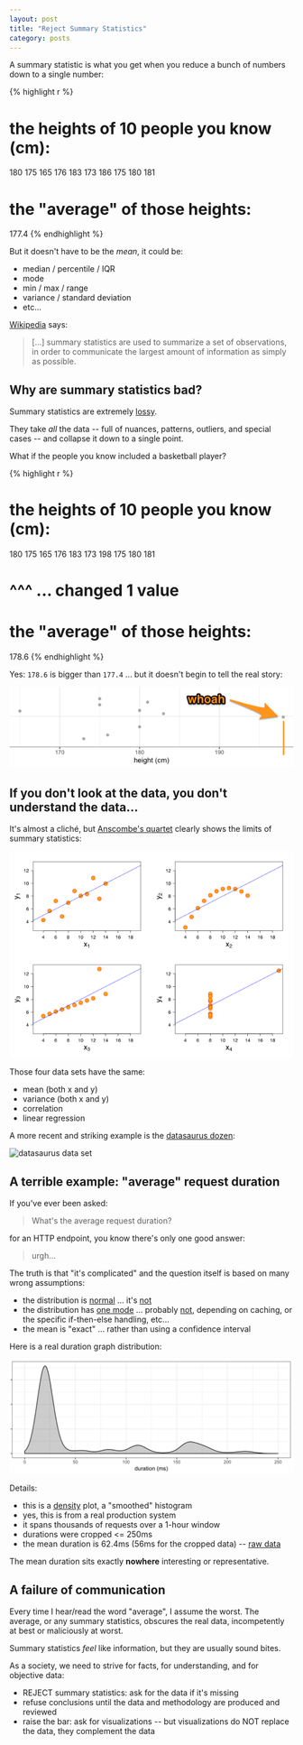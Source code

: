 ```yaml
---
layout: post
title: "Reject Summary Statistics"
category: posts
---
```


A summary statistic is what you get when you reduce a bunch of numbers down to a single number:

{% highlight r %}
# the heights of 10 people you know (cm):
180 175 165 176 183 173 186 175 180 181

# the "average" of those heights:
177.4
{% endhighlight %}

But it doesn't have to be the *mean*, it could be:

* median / percentile / IQR
* mode
* min / max / range
* variance / standard deviation
* etc...

[Wikipedia](https://en.wikipedia.org/wiki/Summary_statistics) says:

> [...] summary statistics are used to summarize a set of observations, in order to communicate the largest amount of information as simply as possible.

## Why are summary statistics bad?

Summary statistics are extremely [lossy](https://en.wikipedia.org/wiki/Lossy_compression).

They take _all_ the data -- full of nuances, patterns, outliers, and special cases -- and
collapse it down to a single point.

What if the people you know included a basketball player?

{% highlight r %}
# the heights of 10 people you know (cm):
180 175 165 176 183 173 198 175 180 181
#                       ^^^              ... changed 1 value

# the "average" of those heights:
178.6
{% endhighlight %}

Yes: `178.6` is bigger than `177.4` ... but it doesn't begin to tell the real story:

![plot of heights](/assets/reject-summary-statistics/whoah.png)


## If you don't look at the data, you don't understand the data...

It's almost a cliché, but [Anscombe's quartet](https://en.wikipedia.org/wiki/Anscombe%27s_quartet) clearly shows
the limits of summary statistics:

![Anscombe's quartet](/assets/reject-summary-statistics/anscombes-quartet.png)

Those four data sets have the same:

* mean (both x and y)
* variance (both x and y)
* correlation
* linear regression

A more recent and striking example is the [datasaurus dozen](http://blog.revolutionanalytics.com/2017/05/the-datasaurus-dozen.html):

![datasaurus data set](/assets/reject-summary-statistics/datasaurus.gif)


## A terrible example: "average" request duration

If you've ever been asked:

> What's the average request duration?

for an HTTP endpoint, you know there's only one good answer:

> urgh...

The truth is that "it's complicated" and the question itself is based on many wrong assumptions:

* the distribution is [normal](https://en.wikipedia.org/wiki/Normal_distribution) ... it's [not](https://stats.stackexchange.com/questions/25709/what-distribution-is-most-commonly-used-to-model-server-response-time)
* the distribution has [one mode](https://en.wikipedia.org/wiki/Unimodality) ... probably [not](https://en.wikipedia.org/wiki/Multimodal_distribution), depending on caching, or the specific if-then-else handling, etc...
* the mean is "exact" ... rather than using a confidence interval

Here is a real duration graph distribution:

![sample durations distribution](/assets/reject-summary-statistics/density-durations.png)

Details:

* this is a [density](http://ggplot2.tidyverse.org/reference/geom_density.html) plot, a "smoothed" histogram
* yes, this is from a real production system
* it spans thousands of requests over a 1-hour window
* durations were cropped <= 250ms
* the mean duration is 62.4ms (56ms for the cropped data) -- [raw data](/assets/reject-summary-statistics/duration.csv)

The mean duration sits exactly **nowhere** interesting or representative.


## A failure of communication

Every time I hear/read the word "average", I assume the worst. The average, or
any summary statistics, obscures the real data, incompetently at best or maliciously
at worst.

Summary statistics _feel_ like information, but they are usually sound bites.

As a society, we need to strive for facts, for understanding, and for objective data:

* REJECT summary statistics: ask for the data if it's missing
* refuse conclusions until the data and methodology are produced and reviewed
* raise the bar: ask for visualizations -- but visualizations do NOT replace the data, they complement the data

